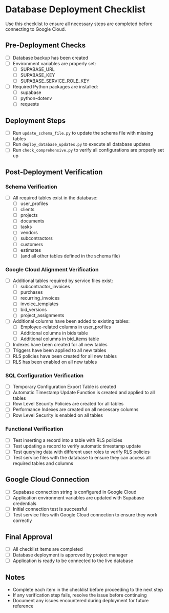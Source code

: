 # Database Deployment Checklist

Use this checklist to ensure all necessary steps are completed before connecting to Google Cloud.

## Pre-Deployment Checks

- [ ] Database backup has been created
- [ ] Environment variables are properly set:
  - [ ] SUPABASE_URL
  - [ ] SUPABASE_KEY
  - [ ] SUPABASE_SERVICE_ROLE_KEY
- [ ] Required Python packages are installed:
  - [ ] supabase
  - [ ] python-dotenv
  - [ ] requests

## Deployment Steps

- [ ] Run `update_schema_file.py` to update the schema file with missing tables
- [ ] Run `deploy_database_updates.py` to execute all database updates
- [ ] Run `check_comprehensive.py` to verify all configurations are properly set up

## Post-Deployment Verification

### Schema Verification
- [ ] All required tables exist in the database:
  - [ ] user_profiles
  - [ ] clients
  - [ ] projects
  - [ ] documents
  - [ ] tasks
  - [ ] vendors
  - [ ] subcontractors
  - [ ] customers
  - [ ] estimates
  - [ ] (and all other tables defined in the schema file)

### Google Cloud Alignment Verification
- [ ] Additional tables required by service files exist:
  - [ ] subcontractor_invoices
  - [ ] purchases
  - [ ] recurring_invoices
  - [ ] invoice_templates
  - [ ] bid_versions
  - [ ] project_assignments
- [ ] Additional columns have been added to existing tables:
  - [ ] Employee-related columns in user_profiles
  - [ ] Additional columns in bids table
  - [ ] Additional columns in bid_items table
- [ ] Indexes have been created for all new tables
- [ ] Triggers have been applied to all new tables
- [ ] RLS policies have been created for all new tables
- [ ] RLS has been enabled on all new tables

### SQL Configuration Verification
- [ ] Temporary Configuration Export Table is created
- [ ] Automatic Timestamp Update Function is created and applied to all tables
- [ ] Row Level Security Policies are created for all tables
- [ ] Performance Indexes are created on all necessary columns
- [ ] Row Level Security is enabled on all tables

### Functional Verification
- [ ] Test inserting a record into a table with RLS policies
- [ ] Test updating a record to verify automatic timestamp update
- [ ] Test querying data with different user roles to verify RLS policies
- [ ] Test service files with the database to ensure they can access all required tables and columns

## Google Cloud Connection

- [ ] Supabase connection string is configured in Google Cloud
- [ ] Application environment variables are updated with Supabase credentials
- [ ] Initial connection test is successful
- [ ] Test service files with Google Cloud connection to ensure they work correctly

## Final Approval

- [ ] All checklist items are completed
- [ ] Database deployment is approved by project manager
- [ ] Application is ready to be connected to the live database

## Notes

* Complete each item in the checklist before proceeding to the next step
* If any verification step fails, resolve the issue before continuing
* Document any issues encountered during deployment for future reference 